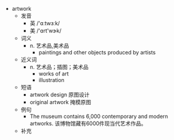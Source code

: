 - artwork
  - 发音
    - 英 /'ɑːtwɜːk/
    - 美 /'ɑrt'wɝk/
  - 词义
    - n. 艺术品,美术品
      - paintings and other objects produced by artists
  - 近义词
    - n. 艺术品；插图；美术品
      - works of art
      - illustration
  - 短语
    - artwork design 原图设计
    - original artwork 掩模原图
  - 例句
    - The museum contains 6,000 contemporary and modern artworks. 该博物馆藏有6000件现当代艺术作品。
  - 补充